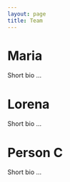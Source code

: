 ```yaml
---
layout: page
title: Team
---
```


# Maria

Short bio ...


# Lorena

Short bio ...


# Person C

Short bio ...
